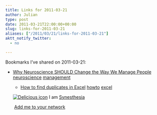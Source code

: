 ```yaml
---
title: Links for 2011-03-21
author: Julian
type: post
date: 2011-03-21T22:00:00+00:00
slug: links-for-2011-03-21 
aliases: ["/2011/03/21/links-for-2011-03-21"]
aktt_notify_twitter:
  - no

---
```

Bookmarks I&#8217;ve shared on 2011-03-21:

  * [Why Neuroscience SHOULD Change the Way We Manage People][1] 
    [neuroscience][2] [management][3] </li> 
    
      * [How to find duplicates in Excel][4] 
        [howto][5] [excel][6] </li> </ul> 
        
        <p class="deliciouslink">
          <a href="https://del.icio.us/synesthesia" title="See all my bookmarks on del.icio.us"><img src="https://www.synesthesia.co.uk/images/deliciousicon.jpg" alt="Delicious icon" /></a>&nbsp;I am <a href="https://del.icio.us/synesthesia" title="See all my bookmarks on del.icio.us">Synesthesia</a>
        </p>
        
        <p class="deliciouslink">
          <a href="https://del.icio.us/network?add=synesthesia" title="Add me to your del.icio.us network"><img src="https://www.synesthesia.co.uk/images/add.gif" alt="" /></a>&nbsp;<a href="https://del.icio.us/network?add=synesthesia" title="Add me to your del.icio.us network">Add me to your network</a>
        </p>

 [1]: https://humancapitalleague.com/Home/12496
 [2]: https://www.delicious.com/synesthesia/neuroscience
 [3]: https://www.delicious.com/synesthesia/management
 [4]: https://www.techrepublic.com/blog/msoffice/how-to-find-duplicates-in-excel/842?tag=mantle_skin
 [5]: https://www.delicious.com/synesthesia/howto
 [6]: https://www.delicious.com/synesthesia/excel